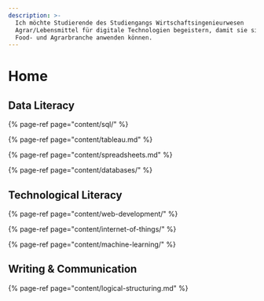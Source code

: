 ```yaml
---
description: >-
  Ich möchte Studierende des Studiengangs Wirtschaftsingenieurwesen
  Agrar/Lebensmittel für digitale Technologien begeistern, damit sie sie auf die
  Food- und Agrarbranche anwenden können.
---
```


# Home

## Data Literacy

{% page-ref page="content/sql/" %}

{% page-ref page="content/tableau.md" %}

{% page-ref page="content/spreadsheets.md" %}

{% page-ref page="content/databases/" %}

## Technological Literacy

{% page-ref page="content/web-development/" %}

{% page-ref page="content/internet-of-things/" %}

{% page-ref page="content/machine-learning/" %}

## Writing & Communication

{% page-ref page="content/logical-structuring.md" %}

